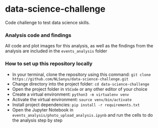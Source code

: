 # data-science-challenge
Code challenge to test data science skills.

### Analysis code and findings
All code and plot images for this analysis, as well as the findings from the analysis are included in the `events_analysis` folder

### How to set up this repository locally
* In your terminal, clone the repository using this command: `git clone https://github.com/NLSanyu/data-science-challenge.git`
* Change directory into the project folder: `cd data-science-challenge`
* Open the project folder in `VSCode` or any other editor of your choice
* Create a virtual environment: `python3 -m virtualenv venv`
* Activate the virtual environment: `source venv/bin/activate`
* Install project dependencies: `pip install -r requirements.txt`
* Open the Jupyter Notebook in `events_analysis/photo_upload_analysis.ipynb` and run the cells to do the analysis step by step
